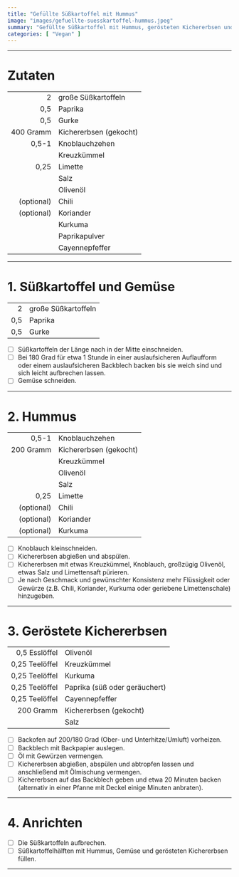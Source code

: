 ```yaml
---
title: "Gefüllte Süßkartoffel mit Hummus"
image: "images/gefuellte-suesskartoffel-hummus.jpeg"
summary: "Gefüllte Süßkartoffel mit Hummus, gerösteten Kichererbsen und frischem Gemüse"
categories: [ "Vegan" ]
---
```


---

# Zutaten

|            |                        |
|-----------:|:-----------------------|
|          2 | große Süßkartoffeln    |
|        0,5 | Paprika                |
|        0,5 | Gurke                  |
|  400 Gramm | Kichererbsen (gekocht) |
|      0,5-1 | Knoblauchzehen         |
|            | Kreuzkümmel            |
|       0,25 | Limette                |
|            | Salz                   |
|            | Olivenöl               |
| (optional) | Chili                  |
| (optional) | Koriander              |
|            | Kurkuma                |
|            | Paprikapulver          |
|            | Cayennepfeffer         |

---

# 1. Süßkartoffel und Gemüse

|     |                     |
|----:|:--------------------|
|   2 | große Süßkartoffeln |
| 0,5 | Paprika             |
| 0,5 | Gurke               |

- [ ] Süßkartoffeln der Länge nach in der Mitte einschneiden.
- [ ] Bei 180 Grad für etwa 1 Stunde in einer auslaufsicheren Auflaufform oder einem auslaufsicheren Backblech backen
  bis sie weich sind und sich leicht aufbrechen lassen.
- [ ] Gemüse schneiden.

---

# 2. Hummus

|            |                        |
|-----------:|:-----------------------|
|      0,5-1 | Knoblauchzehen         |
|  200 Gramm | Kichererbsen (gekocht) |
|            | Kreuzkümmel            |
|            | Olivenöl               |
|            | Salz                   |
|       0,25 | Limette                |
| (optional) | Chili                  |
| (optional) | Koriander              |
| (optional) | Kurkuma                |

- [ ] Knoblauch kleinschneiden.
- [ ] Kichererbsen abgießen und abspülen.
- [ ] Kichererbsen mit etwas Kreuzkümmel, Knoblauch, großzügig Olivenöl, etwas Salz und Limettensaft pürieren.
- [ ] Je nach Geschmack und gewünschter Konsistenz mehr Flüssigkeit oder Gewürze (z.B. Chili, Koriander, Kurkuma oder
  geriebene Limettenschale) hinzugeben.

---

# 3. Geröstete Kichererbsen

|                |                               |
|---------------:|:------------------------------|
|  0,5 Esslöffel | Olivenöl                      |
| 0,25 Teelöffel | Kreuzkümmel                   |
| 0,25 Teelöffel | Kurkuma                       |
| 0,25 Teelöffel | Paprika (süß oder geräuchert) |
| 0,25 Teelöffel | Cayennepfeffer                |
|      200 Gramm | Kichererbsen (gekocht)        |
|                | Salz                          |

- [ ] Backofen auf 200/180 Grad (Ober- und Unterhitze/Umluft) vorheizen.
- [ ] Backblech mit Backpapier auslegen.
- [ ] Öl mit Gewürzen vermengen.
- [ ] Kichererbsen abgießen, abspülen und abtropfen lassen und anschließend mit Ölmischung vermengen.
- [ ] Kichererbsen auf das Backblech geben und etwa 20 Minuten backen (alternativ in einer Pfanne mit Deckel einige
  Minuten anbraten).

---

# 4. Anrichten

- [ ] Die Süßkartoffeln aufbrechen.
- [ ] Süßkartoffelhälften mit Hummus, Gemüse und gerösteten Kichererbsen füllen.

---
